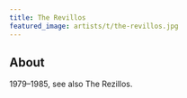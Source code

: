 ```yaml
---
title: The Revillos
featured_image: artists/t/the-revillos.jpg
---
```

## About

1979–1985, see also The Rezillos.
